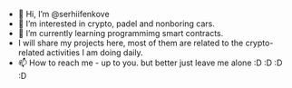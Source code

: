- 👋 Hi, I’m @serhiifenkove
- 👀 I’m interested in crypto, padel and nonboring cars.
- 🌱 I’m currently learning programmimg smart contracts.
- I will share my projects here, most of them are related to the crypto-related activities I am doing daily.
- 📫 How to reach me - up to you. but better just leave me alone :D :D :D :D

<!---
nonboringcars/nonboringcars is a ✨ special ✨ repository because its `README.md` (this file) appears on your GitHub profile.
You can click the Preview link to take a look at your changes.
just testing how branches work
--->
